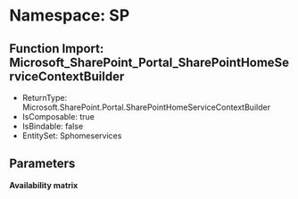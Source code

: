 # Namespace: SP

## Function Import: Microsoft_SharePoint_Portal_SharePointHomeServiceContextBuilder

- ReturnType: Microsoft.SharePoint.Portal.SharePointHomeServiceContextBuilder
- IsComposable: true
- IsBindable: false
- EntitySet: Sphomeservices

## Parameters

**Availability matrix**

